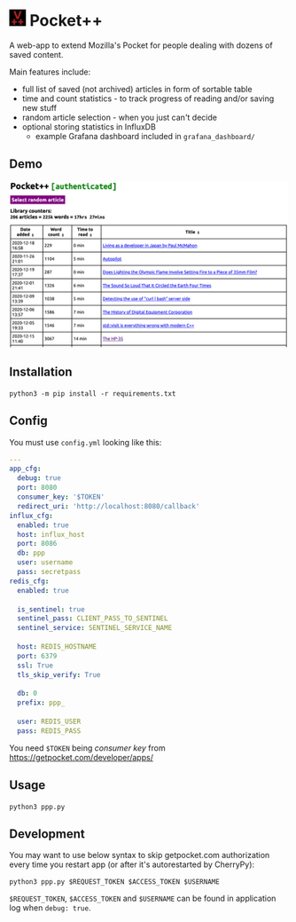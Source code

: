 # <img src="static/logo.png" width="30"  /> Pocket++
A web-app to extend Mozilla's Pocket for people dealing with dozens of saved content. 

Main features include:
* full list of saved (not archived) articles in form of sortable table
* time and count statistics - to track progress of reading and/or saving new stuff
* random article selection - when you just can't decide
* optional storing statistics in InfluxDB
  * example Grafana dashboard included in `grafana_dashboard/`

## Demo
![Demo of application](demo.png)

## Installation
```
python3 -m pip install -r requirements.txt
```

## Config
You must use `config.yml` looking like this:

```yaml
---
app_cfg:
  debug: true
  port: 8080
  consumer_key: '$TOKEN'
  redirect_uri: 'http://localhost:8080/callback'
influx_cfg:
  enabled: true
  host: influx_host
  port: 8086
  db: ppp
  user: username
  pass: secretpass
redis_cfg:
  enabled: true

  is_sentinel: true
  sentinel_pass: CLIENT_PASS_TO_SENTINEL  
  sentinel_service: SENTINEL_SERVICE_NAME
  
  host: REDIS_HOSTNAME
  port: 6379
  ssl: True
  tls_skip_verify: True

  db: 0
  prefix: ppp_

  user: REDIS_USER
  pass: REDIS_PASS
```

You need `$TOKEN` being *consumer key* from https://getpocket.com/developer/apps/

## Usage
```
python3 ppp.py
```

## Development
You may want to use below syntax to skip getpocket.com authorization every time you restart app (or after it's autorestarted by CherryPy):
```
python3 ppp.py $REQUEST_TOKEN $ACCESS_TOKEN $USERNAME
```
`$REQUEST_TOKEN`, `$ACCESS_TOKEN`  and `$USERNAME` can be found in application log when `debug: true`.
